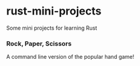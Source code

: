 # rust-mini-projects
Some mini projects for learning Rust

### Rock, Paper, Scissors

A command line version of the popular hand game!

